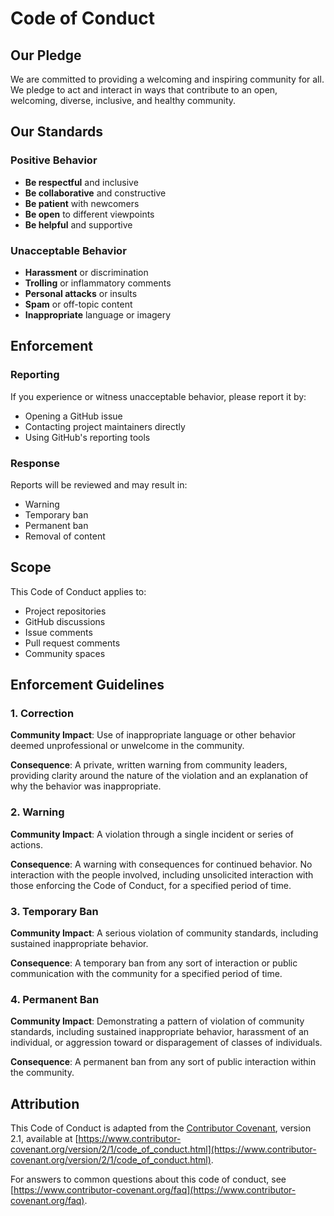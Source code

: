 # Code of Conduct

## Our Pledge

We are committed to providing a welcoming and inspiring community for all. We pledge to act and interact in ways that contribute to an open, welcoming, diverse, inclusive, and healthy community.

## Our Standards

### Positive Behavior
- **Be respectful** and inclusive
- **Be collaborative** and constructive
- **Be patient** with newcomers
- **Be open** to different viewpoints
- **Be helpful** and supportive

### Unacceptable Behavior
- **Harassment** or discrimination
- **Trolling** or inflammatory comments
- **Personal attacks** or insults
- **Spam** or off-topic content
- **Inappropriate** language or imagery

## Enforcement

### Reporting
If you experience or witness unacceptable behavior, please report it by:
- Opening a GitHub issue
- Contacting project maintainers directly
- Using GitHub's reporting tools

### Response
Reports will be reviewed and may result in:
- Warning
- Temporary ban
- Permanent ban
- Removal of content

## Scope

This Code of Conduct applies to:
- Project repositories
- GitHub discussions
- Issue comments
- Pull request comments
- Community spaces

## Enforcement Guidelines

### 1. Correction
**Community Impact**: Use of inappropriate language or other behavior deemed unprofessional or unwelcome in the community.

**Consequence**: A private, written warning from community leaders, providing clarity around the nature of the violation and an explanation of why the behavior was inappropriate.

### 2. Warning
**Community Impact**: A violation through a single incident or series of actions.

**Consequence**: A warning with consequences for continued behavior. No interaction with the people involved, including unsolicited interaction with those enforcing the Code of Conduct, for a specified period of time.

### 3. Temporary Ban
**Community Impact**: A serious violation of community standards, including sustained inappropriate behavior.

**Consequence**: A temporary ban from any sort of interaction or public communication with the community for a specified period of time.

### 4. Permanent Ban
**Community Impact**: Demonstrating a pattern of violation of community standards, including sustained inappropriate behavior, harassment of an individual, or aggression toward or disparagement of classes of individuals.

**Consequence**: A permanent ban from any sort of public interaction within the community.

## Attribution

This Code of Conduct is adapted from the [Contributor Covenant](https://www.contributor-covenant.org), version 2.1, available at [https://www.contributor-covenant.org/version/2/1/code_of_conduct.html](https://www.contributor-covenant.org/version/2/1/code_of_conduct.html).

For answers to common questions about this code of conduct, see [https://www.contributor-covenant.org/faq](https://www.contributor-covenant.org/faq).
